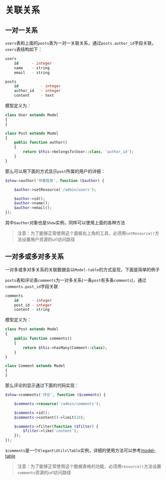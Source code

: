 # 关联关系

## 一对一关系

`users`表和上面的`posts`表为一对一关联关系，通过`posts.author_id`字段关联，`users`表结构如下：

```sql
users
    id      - integer
    name    - string
    email   - string

posts
    id          - integer
    author_id   - integer
    content     - text
```

模型定义为：

```php
class User extends Model
{
}

class Post extends Model
{
    public function author()
    {
        return $this->belongsTo(User::class, 'author_id');
    }
}
```

那么可以用下面的方式显示`post`所属的用户的详细：

```php
$show->author('作者信息', function ($author) {

    $author->setResource('/admin/users');

    $author->id();
    $author->name();
    $author->email();
});
```

其中`$author`对象也是`Show`实例，同样可以使用上面的各种方法

> 注意：为了能够正常使用这个面板右上角的工具，必须用`setResource()`方法设置用户资源的url访问路径

## 一对多或多对多关系

一对多或多对多关系的关联数据会以`Model-table`的方式呈现，下面是简单的例子

`posts`表和评论表`comments`为一对多关系(一条`post`有多条`comments`)，通过`comments.post_id`字段关联

```sql
comments
    id      - integer
    post_id - integer
    content - string
```

模型定义为：

```php
class Post extends Model
{
    public function comments()
    {
        return $this->hasMany(Comment::class);
    }
}

class Comment extends Model
{
}
```

那么评论的显示通过下面的代码实现：

```php
$show->comments('评论', function ($comments) {

    $comments->resource('/admin/comments');

    $comments->id();
    $comments->content()->limit(10);

    $comments->filter(function ($filter) {
        $filter->like('content');
    });
});
```

`$comments`是一个`Elegant\Utils\Table`实例，详细的使用方法可以参考[model-table](/zh-CN/guide/model-table.md)

> 注意：为了能够正常使用这个数据表格的功能，必须用`resource()`方法设置`comments`资源的url访问路径
